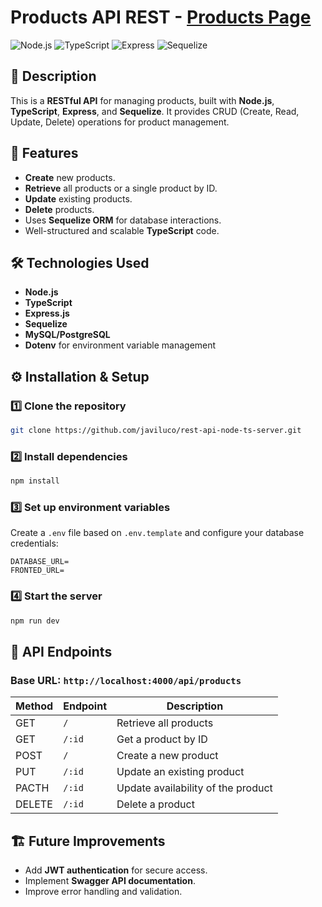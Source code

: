 # Products API REST  -  [Products Page](https://crud-productos-ashen.vercel.app/) 

![Node.js](https://img.shields.io/badge/Node.js-green)
![TypeScript](https://img.shields.io/badge/TypeScript-blue)
![Express](https://img.shields.io/badge/Express-lightgrey)
![Sequelize](https://img.shields.io/badge/Sequelize-yellow)

## 📌 Description
This is a **RESTful API** for managing products, built with **Node.js**, **TypeScript**, **Express**, and **Sequelize**. It provides CRUD (Create, Read, Update, Delete) operations for product management.

## 🚀 Features
- **Create** new products.
- **Retrieve** all products or a single product by ID.
- **Update** existing products.
- **Delete** products.
- Uses **Sequelize ORM** for database interactions.
- Well-structured and scalable **TypeScript** code.

## 🛠 Technologies Used
- **Node.js** 
- **TypeScript** 
- **Express.js** 
- **Sequelize** 
- **MySQL/PostgreSQL** 
- **Dotenv** for environment variable management


## ⚙️ Installation & Setup
### 1️⃣ Clone the repository
```bash
git clone https://github.com/javiluco/rest-api-node-ts-server.git

```
### 2️⃣ Install dependencies
```bash
npm install
```
### 3️⃣ Set up environment variables
Create a `.env` file based on `.env.template` and configure your database credentials:
```env
DATABASE_URL=
FRONTED_URL=
```

### 4️⃣  Start the server
```bash
npm run dev
```

## 📡 API Endpoints
### Base URL: `http://localhost:4000/api/products`
| Method | Endpoint | Description |
|--------|---------|-------------|
| GET | `/` | Retrieve all products |
| GET | `/:id` | Get a product by ID |
| POST | `/` | Create a new product |
| PUT | `/:id` | Update an existing product |
| PACTH | `/:id` | Update availability of the product |
| DELETE | `/:id` | Delete a product |


## 🏗 Future Improvements
- Add **JWT authentication** for secure access.
- Implement **Swagger API documentation**.
- Improve error handling and validation.


